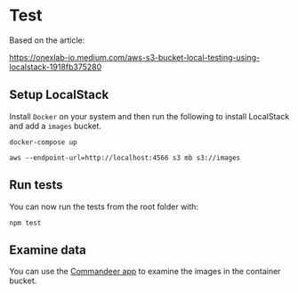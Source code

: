 # Test

Based on the article:

https://onexlab-io.medium.com/aws-s3-bucket-local-testing-using-localstack-1918fb375280

## Setup LocalStack

Install `Docker` on your system and then run the following to install LocalStack
and add a `images` bucket.

```
docker-compose up

aws --endpoint-url=http://localhost:4566 s3 mb s3://images
```

## Run tests

You can now run the tests from the root folder with:

```
npm test
```

## Examine data

You can use the [Commandeer app](https://getcommandeer.com/) to examine the images in the container bucket.

